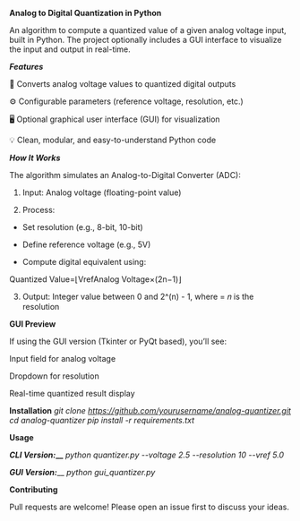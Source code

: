 **Analog to Digital Quantization in Python**

An algorithm to compute a quantized value of a given analog voltage input, built in Python. The project optionally includes a GUI interface to visualize the input and output in real-time.

_**Features**_

🧮 Converts analog voltage values to quantized digital outputs

⚙️ Configurable parameters (reference voltage, resolution, etc.)

🖥️ Optional graphical user interface (GUI) for visualization

💡 Clean, modular, and easy-to-understand Python code


_**How It Works**_

The algorithm simulates an Analog-to-Digital Converter (ADC):

1. Input: Analog voltage (floating-point value)

2. Process:

* Set resolution (e.g., 8-bit, 10-bit)

* Define reference voltage (e.g., 5V)

* Compute digital equivalent using:

Quantized Value=⌊Vref​Analog Voltage​×(2n−1)⌋

3. Output: Integer value between 0 and 2^(n) - 1, where = 𝑛 is the resolution


**GUI Preview**

If using the GUI version (Tkinter or PyQt based), you’ll see:

Input field for analog voltage

Dropdown for resolution

Real-time quantized result display

**Installation**
_git clone https://github.com/yourusername/analog-quantizer.git
cd analog-quantizer
pip install -r requirements.txt_

**Usage**

**_CLI Version:___**
_python quantizer.py --voltage 2.5 --resolution 10 --vref 5.0_

_**GUI Version:**___
_python gui_quantizer.py_


**Contributing**

Pull requests are welcome! Please open an issue first to discuss your ideas.

